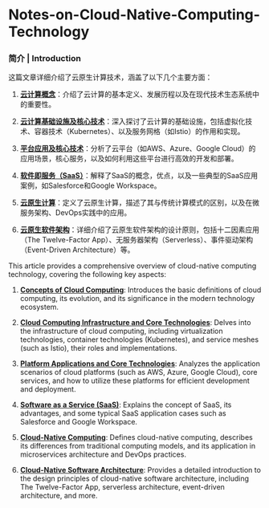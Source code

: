 # Notes-on-Cloud-Native-Computing-Technology

### 简介 | Introduction

这篇文章详细介绍了云原生计算技术，涵盖了以下几个主要方面：

1. **[云计算概念](https://github.com/Micuris/Notes-on-Cloud-Native-Computing-technology/blob/main/Chapter1.md)**：介绍了云计算的基本定义、发展历程以及在现代技术生态系统中的重要性。

2. **[云计算基础设施及核心技术](https://github.com/Micuris/Notes-on-Cloud-Native-Computing-technology/blob/main/Chapter2.md)**：深入探讨了云计算的基础设施，包括虚拟化技术、容器技术（Kubernetes）、以及服务网格（如Istio）的作用和实现。

3. **[平台应用及核心技术](https://github.com/Micuris/Notes-on-Cloud-Native-Computing-technology/blob/main/Chapter3.md)**：分析了云平台（如AWS、Azure、Google Cloud）的应用场景，核心服务，以及如何利用这些平台进行高效的开发和部署。

4. **[软件即服务（SaaS）](https://github.com/Micuris/Notes-on-Cloud-Native-Computing-technology/blob/main/Chapter4.md)**：解释了SaaS的概念，优点，以及一些典型的SaaS应用案例，如Salesforce和Google Workspace。

5. **[云原生计算](https://github.com/Micuris/Notes-on-Cloud-Native-Computing-technology/blob/main/Chapter5.md)**：定义了云原生计算，描述了其与传统计算模式的区别，以及在微服务架构、DevOps实践中的应用。

6. **[云原生软件架构](https://github.com/Micuris/Notes-on-Cloud-Native-Computing-technology/blob/main/Chapter6.md)**：详细介绍了云原生软件架构的设计原则，包括十二因素应用（The Twelve-Factor App）、无服务器架构（Serverless）、事件驱动架构（Event-Driven Architecture）等。

This article provides a comprehensive overview of cloud-native computing technology, covering the following key aspects:

1. **[Concepts of Cloud Computing](https://github.com/Micuris/Notes-on-Cloud-Native-Computing-technology/blob/main/Chapter1.md)**: Introduces the basic definitions of cloud computing, its evolution, and its significance in the modern technology ecosystem.

2. **[Cloud Computing Infrastructure and Core Technologies](https://github.com/Micuris/Notes-on-Cloud-Native-Computing-technology/blob/main/Chapter2.md)**: Delves into the infrastructure of cloud computing, including virtualization technologies, container technologies (Kubernetes), and service meshes (such as Istio), their roles and implementations.

3. **[Platform Applications and Core Technologies](https://github.com/Micuris/Notes-on-Cloud-Native-Computing-technology/blob/main/Chapter3.md)**: Analyzes the application scenarios of cloud platforms (such as AWS, Azure, Google Cloud), core services, and how to utilize these platforms for efficient development and deployment.

4. **[Software as a Service (SaaS)](https://github.com/Micuris/Notes-on-Cloud-Native-Computing-technology/blob/main/Chapter4.md)**: Explains the concept of SaaS, its advantages, and some typical SaaS application cases such as Salesforce and Google Workspace.

5. **[Cloud-Native Computing](https://github.com/Micuris/Notes-on-Cloud-Native-Computing-technology/blob/main/Chapter5.md)**: Defines cloud-native computing, describes its differences from traditional computing models, and its application in microservices architecture and DevOps practices.

6. **[Cloud-Native Software Architecture](https://github.com/Micuris/Notes-on-Cloud-Native-Computing-technology/blob/main/Chapter6.md)**: Provides a detailed introduction to the design principles of cloud-native software architecture, including The Twelve-Factor App, serverless architecture, event-driven architecture, and more.

